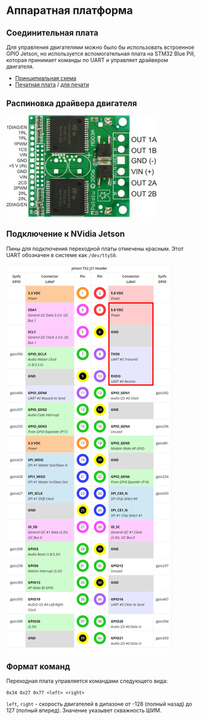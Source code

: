 # Аппаратная платформа

## Соединительная плата
Для управления двигателями можно было бы использовать встроенное GPIO Jetson, но используется вспомогательная плата на STM32 Blue Pill, которая принимает команды по UART и управляет драйвером двигателя.

- [Принципиальная схема](docs/Connection-board-schematics.png)
- [Печатная плата](docs/Connection-board-pcb.png) / [для печати](docs/Connection-board-pcb-black.png)


## Распиновка драйвера двигателя
![](docs/md03a.jpg)

## Подключение к NVidia Jetson
Пины для подключения переходной платы отмечены красным. Этот UART обозначен в системе как `/dev/ttyS0`.

![](docs/jetson-j21-pinout.png)

## Формат команд
Переходная плата управляется командами следующего вида:

```
0x34 0x27 0x77 <left> <right>
```
`left`, `right` - скорость двигателей в дипазоне от -128 (полный назад) до 127 (полный вперед). Значение указывет скважность ШИМ.